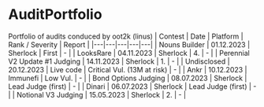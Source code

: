# AuditPortfolio
Portfolio of audits conduced by oot2k (linus)
| Contest  | Date  | Platform  | Rank / Severity  | Report  |
|---|---|---|---|---|
| Nouns Builder  | 01.12.2023  | Sherlock  | First  | -  |
| LooksRare  | 04.11.2023  | Sherlock  | 4.  | -  |
| Perennial V2 Update #1 Judging | 14.11.2023  | Sherlock  | 1.  | - |
| Undisclosed | 20.12.2023  | Live code  | Critical Vul. (13M at risk)  | - |
| Ankr | 10.12.2023  | Immunefi | Low Vul.  | - |
| Bond Options Judging | 08.07.2023  | Sherlock  | Lead Judge (first) | - |
| Dinari | 06.07.2023  | Sherlock  | Lead Judge (first) | - |
| Notional V3 Judging | 15.05.2023  | Sherlock  | 2. | - |

